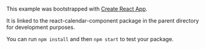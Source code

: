 This example was bootstrapped with [Create React App](https://github.com/facebook/create-react-app).

It is linked to the react-calendar-component package in the parent directory for development purposes.

You can run `npm install` and then `npm start` to test your package.
